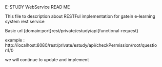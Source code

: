 E-STUDY WebService READ ME

This file to description about RESTFul implementation for gatein e-learning system rest service 

Basic url {domain:port}rest/private/estudy/api{functional-request}

example : http://localhost:8080/rest/private/estudy/api/checkPermission/root/question1/0

we will continue to update and implement
